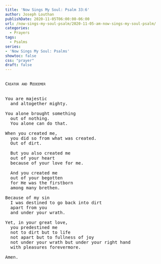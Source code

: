 ```yaml
---
title: 'Now Sings My Soul: Psalm 33:6'
author: Joseph Louthan
publishDate: 2020-11-05T06:00:00-06:00
url: /now-sings-my-soul-psalm/2020-11-05-am-now-sings-my-soul-psalm/
categories:
  - Prayers
tags:
  - Psalms
series:
- 'Now Sings My Soul: Psalms'
showtoc: false
css: "prayer"
draft: false
---
```

<pre>
<div style="font-variant: small-caps;">
Creator and Redeemer
</div>
&nbsp;
You are majestic
  and altogether mighty.

You alone brought something
  out of nothing.
  You alone can do that.

When you created me,
  you did so from what was created.
  Out of dirt.

  But you also created me
  out of your heart
  because of your love for me.

  And you created me
  out of your begotten
  for He was the firstborn
  among many brethen.

Because of my sin
  I was destined to go back into dirt
  apart from you
  and under your wrath.

Yet, in your great love,
  you predestined me
  not to dirt but to life
  not apart but to fullness of joy
  not under your wrath but under your right hand
  with pleasures forevermore.

Amen.
</pre>
